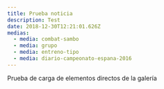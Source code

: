 ```yaml
---
title: Prueba noticia
description: Test
date: 2018-12-30T12:21:01.626Z
medias:
  - media: combat-sambo
  - media: grupo
  - media: entreno-tipo
  - media: diario-campeonato-espana-2016
---
```

Prueba de carga de elementos directos de la galería
